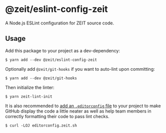 # @zeit/eslint-config-zeit

A Node.js ESLint configuration for ZEIT source code.

## Usage

Add this package to your project as a dev-dependency:

```console
$ yarn add --dev @zeit/eslint-config-zeit
```

Optionally add `@zeit/git-hooks` if you want to auto-lint upon committing:

```console
$ yarn add --dev @zeit/git-hooks
```

Then initialize the linter:

```console
$ yarn zeit-lint-init
```

It is also recommended to [add an `.editorconfig` file](https://github.com/zeit/editorconfig-zeit)
to your project to make GitHub display the code a little neater as well as help team
members in correctly formatting their code to pass lint checks.

```console
$ curl -LOJ editorconfig.zeit.sh
```
